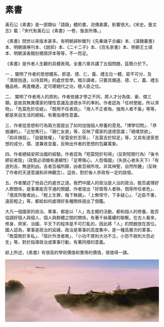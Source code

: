 # 素書

黃石公《素書》是一部類似「語錄」體的書，流傳甚廣，影響很大。《宋史。藝文志》載：「宋代有黃石公《素書》一卷，張良所傳。」

《素書》問世以來版本甚多。有明朝𧭈眇閣刊《先秦諸子合編》本、《漢魏叢書》本、明朝唐琳刊本、《說郛》本、《二十二子》本、《百名家書》本、明朝王士祺本、明朝溪香館刻楊慎評本等等，不一而足。

《素書》是作者人生觀的具體表現。全書六章共講了五個問題，茲簡介於下。

一 、闡明了作者的思想體系，即道、德、仁、義、禮五位一體，密不可分，及「潛居抱道，以待其時」的處世哲學。暗示讀者，只要具備道、德、仁、義、禮五種品格，再逢機遇，定可建絕代之功，極人臣之位。

二、 闡明了作者用人的原則。作者依據才學之不同，將人才分為俊、豪、傑三類。是故其無異儒家的理性意識及道德水平的準則。作者認為「任材使能，所以濟物」、「危莫危於任疑」、「既用不任者疏」、「用人不正者殆，強用人者不畜」等等，都是來自生活的總結，有著指導性意義。

三、作者從思想和行為兩方面提出了如何加強個人修養的意見。「博學切問」、「恭儉謙約」、「近恕篤行」、「親仁友直」等，反映了儒家的道德意識；「絕嗜禁欲」、「抑非損惡」、「設變致權」、「安莫安於忍辱」、「吉莫吉於知足」等，又具有道家思想的成分，儒、道兼收並蓄，反映出作者的思想的包羅萬象。

四、作者總結安邦治國的經驗。作者認為「短莫短於茍得」（反對短期行為）「後令繆前者毀」（政策必須備有連續性）「足寒傷心，人怨傷國」（失民心者失天下）「有道則吉，無道則凶。吉者百福所歸，凶者百禍所攻。非其神聖，自然所鍾」（反映了作者的天道意識和非神觀念）。這些，對於後人參政有一定的啟發。

五、作者闡述了他自己的處世之道。我們中國人的政治是人治的政治，能否處理好人際關係，是事業能否亨通的關鍵。作者提出「好眾辱人者殃，戮辱所任者危」、「慢其所敬者凶」、「輕上生罪，侮下無親」、「上無常守，下多疑心」、「近臣不重，遠臣輕之」等，都給如何處理好各種關係提出了借鑑。

大凡一個國家的政治、軍事，都是以「人」為主體的活動，都和個人的修養，能否協調好個人與個人、個人與群體之間的關係，有著千絲萬縷的聯繫。在古人看來，修身、齊家、治國、平天下的程序是不可打亂的，因此將「人」的問題放在首位。國人認為，軍事是政治的延續，政治是軍事的高度集中，是一種高層次的軍事。「敗莫敗於多私」、「陰計外泄者敗」、「小功不賞則大功不立，小怨不赦則大怨必生」等，對於指導政治或軍事行動，有著同樣的意義。

綜上所述，《素書》有很高的學術價值和實用的價值，很值得一讀。

![Too7](imgs/too7.png)


